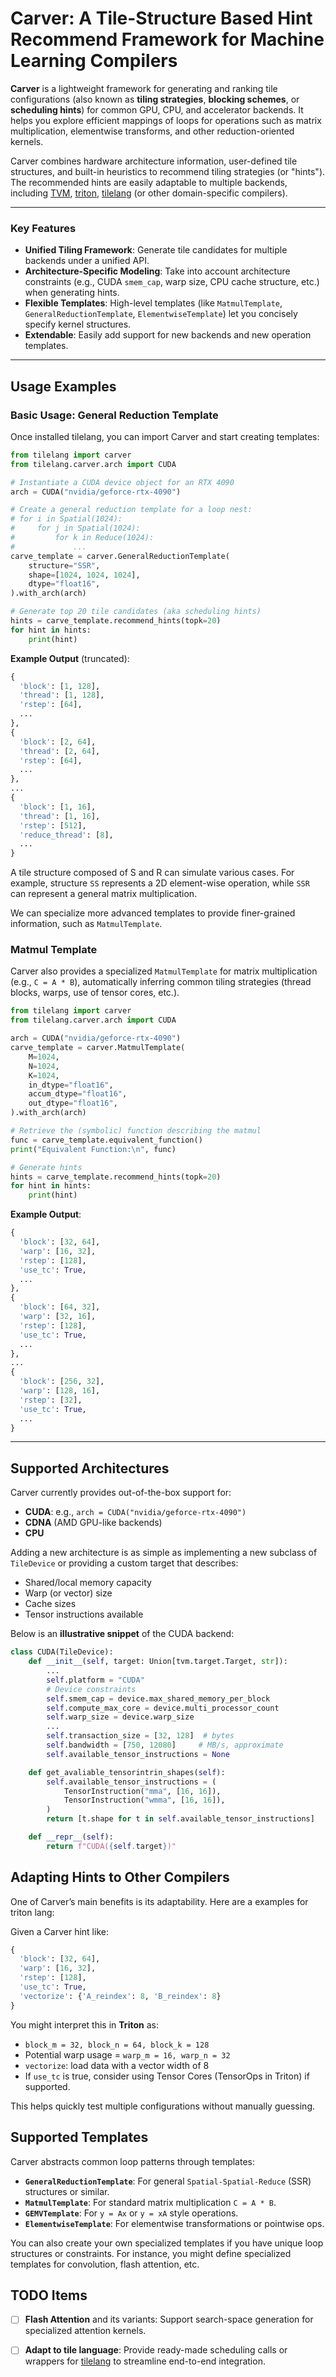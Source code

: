 # Carver: A Tile-Structure Based Hint Recommend Framework for Machine Learning Compilers

**Carver** is a lightweight framework for generating and ranking tile configurations (also known as **tiling strategies**, **blocking schemes**, or **scheduling hints**) for common GPU, CPU, and accelerator backends. It helps you explore efficient mappings of loops for operations such as matrix multiplication, elementwise transforms, and other reduction-oriented kernels. 

Carver combines hardware architecture information, user-defined tile structures, and built-in heuristics to recommend tiling strategies (or "hints"). The recommended hints are easily adaptable to multiple backends, including [TVM](https://tvm.apache.org/), [triton](https://github.com/openai/triton), [tilelang](https://github.com/LeiYanggh/tilelang) (or other domain-specific compilers).

---

### Key Features
- **Unified Tiling Framework**: Generate tile candidates for multiple backends under a unified API.
- **Architecture-Specific Modeling**: Take into account architecture constraints (e.g., CUDA `smem_cap`, warp size, CPU cache structure, etc.) when generating hints.
- **Flexible Templates**: High-level templates (like `MatmulTemplate`, `GeneralReductionTemplate`, `ElementwiseTemplate`) let you concisely specify kernel structures.
- **Extendable**: Easily add support for new backends and new operation templates.

---

## Usage Examples

### Basic Usage: General Reduction Template

Once installed tilelang, you can import Carver and start creating templates:

```python
from tilelang import carver
from tilelang.carver.arch import CUDA

# Instantiate a CUDA device object for an RTX 4090
arch = CUDA("nvidia/geforce-rtx-4090")

# Create a general reduction template for a loop nest:
# for i in Spatial(1024):
#     for j in Spatial(1024):
#         for k in Reduce(1024):
#             ...
carve_template = carver.GeneralReductionTemplate(
    structure="SSR",          
    shape=[1024, 1024, 1024], 
    dtype="float16",
).with_arch(arch)

# Generate top 20 tile candidates (aka scheduling hints)
hints = carve_template.recommend_hints(topk=20)
for hint in hints:
    print(hint)
```

**Example Output** (truncated):
```python
{
  'block': [1, 128],
  'thread': [1, 128],
  'rstep': [64],
  ...
},
{
  'block': [2, 64],
  'thread': [2, 64],
  'rstep': [64],
  ...
},
...
{
  'block': [1, 16],
  'thread': [1, 16],
  'rstep': [512],
  'reduce_thread': [8],
  ...
}
```

A tile structure composed of S and R can simulate various cases. For example, structure `SS` represents a 2D element-wise operation, while `SSR` can represent a general matrix multiplication.

We can specialize more advanced templates to provide finer-grained information, such as `MatmulTemplate`.


### Matmul Template

Carver also provides a specialized `MatmulTemplate` for matrix multiplication (e.g., `C = A * B`), automatically inferring common tiling strategies (thread blocks, warps, use of tensor cores, etc.).

```python
from tilelang import carver
from tilelang.carver.arch import CUDA

arch = CUDA("nvidia/geforce-rtx-4090")
carve_template = carver.MatmulTemplate(
    M=1024,
    N=1024,
    K=1024,
    in_dtype="float16",
    accum_dtype="float16",
    out_dtype="float16",
).with_arch(arch)

# Retrieve the (symbolic) function describing the matmul
func = carve_template.equivalent_function()
print("Equivalent Function:\n", func)

# Generate hints
hints = carve_template.recommend_hints(topk=20)
for hint in hints:
    print(hint)
```

**Example Output**:
```python
{
  'block': [32, 64],
  'warp': [16, 32],
  'rstep': [128],
  'use_tc': True,
  ...
},
{
  'block': [64, 32],
  'warp': [32, 16],
  'rstep': [128],
  'use_tc': True,
  ...
},
...
{
  'block': [256, 32],
  'warp': [128, 16],
  'rstep': [32],
  'use_tc': True,
  ...
}
```

---

## Supported Architectures

Carver currently provides out-of-the-box support for:
- **CUDA**: e.g., `arch = CUDA("nvidia/geforce-rtx-4090")`
- **CDNA** (AMD GPU-like backends)
- **CPU**

Adding a new architecture is as simple as implementing a new subclass of `TileDevice` or providing a custom target that describes:
- Shared/local memory capacity
- Warp (or vector) size
- Cache sizes
- Tensor instructions available

Below is an **illustrative snippet** of the CUDA backend:
```python
class CUDA(TileDevice):
    def __init__(self, target: Union[tvm.target.Target, str]):
        ...
        self.platform = "CUDA"
        # Device constraints
        self.smem_cap = device.max_shared_memory_per_block
        self.compute_max_core = device.multi_processor_count
        self.warp_size = device.warp_size
        ...
        self.transaction_size = [32, 128]  # bytes
        self.bandwidth = [750, 12080]     # MB/s, approximate
        self.available_tensor_instructions = None

    def get_avaliable_tensorintrin_shapes(self):
        self.available_tensor_instructions = (
            TensorInstruction("mma", [16, 16]),
            TensorInstruction("wmma", [16, 16]),
        )
        return [t.shape for t in self.available_tensor_instructions]

    def __repr__(self):
        return f"CUDA({self.target})"
```

## Adapting Hints to Other Compilers

One of Carver’s main benefits is its adaptability. Here are a examples for triton lang:

Given a Carver hint like:
```python
{
  'block': [32, 64],
  'warp': [16, 32],
  'rstep': [128],
  'use_tc': True,
  'vectorize': {'A_reindex': 8, 'B_reindex': 8}
}
```
You might interpret this in **Triton** as:
- `block_m = 32, block_n = 64, block_k = 128`
- Potential warp usage = `warp_m = 16, warp_n = 32`
- `vectorize`: load data with a vector width of 8
- If `use_tc` is true, consider using Tensor Cores (TensorOps in Triton) if supported.

This helps quickly test multiple configurations without manually guessing.



## Supported Templates

Carver abstracts common loop patterns through templates:
- **`GeneralReductionTemplate`**: For general `Spatial-Spatial-Reduce` (SSR) structures or similar.
- **`MatmulTemplate`**: For standard matrix multiplication `C = A * B`.
- **`GEMVTemplate`**: For `y = Ax` or `y = xA` style operations.
- **`ElementwiseTemplate`**: For elementwise transformations or pointwise ops.

You can also create your own specialized templates if you have unique loop structures or constraints. For instance, you might define specialized templates for convolution, flash attention, etc.


## TODO Items

- [ ] **Flash Attention** and its variants: Support search-space generation for specialized attention kernels.
- [ ] **Adapt to tile language**: Provide ready-made scheduling calls or wrappers for [tilelang](https://github.com/LeiYanggh/tilelang) to streamline end-to-end integration.

